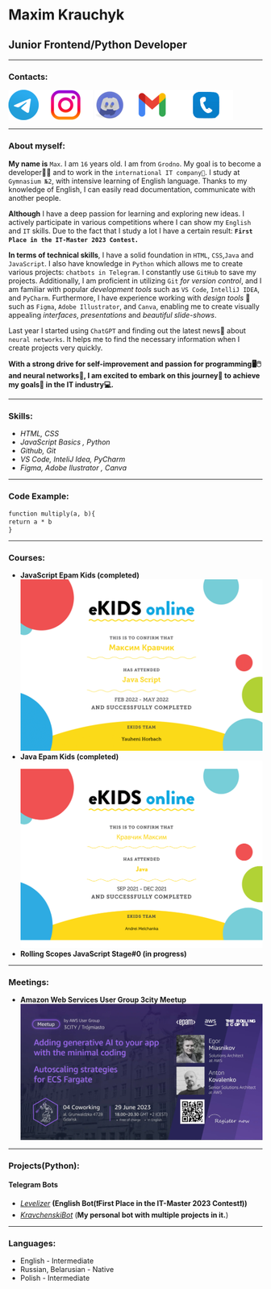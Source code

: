 # Maxim Krauchyk
## Junior Frontend/Python Developer
***
### Contacts:

[!['Telegram'](images_md/telegram_logo.png)](https://t.me/kravchenski)[!['Instagram'](images_md/instagram_logo.png)](https://www.instagram.com/maxkravchenski/) [!['Discord'](images_md/discord_logo.png)](https://discordapp.com/users/893778320410419280)[!['Gmail'](images_md/gmail_logo.png)](mailto:krasavamaks64@gmail.com)[!['Phone'](images_md/phone_logo.png)](tel:+375295045955)

***
### About myself:
__My name is__ `Max`. I am `16` years old. I am from `Grodno`. My goal is to become a developer👨‍💻 and to work in the `international IT company🏢`. I study at `Gymnasium №2`, with intensive learning of English language. Thanks to my knowledge of English, I can easily read documentation, communicate with another people.

__Although__  I have a deep passion for learning and exploring new ideas. I actively participate in various competitions where I can show my `English` and `IT` skills. Due to the fact that I study a lot I have a certain result: __`First Place in the IT-Master 2023 Contest.`__


<!-- ___web development, create applications, game development, and design.___ -->

__In terms of technical skills__, I have a solid foundation in `HTML`, `CSS`,`Java` and `JavaScript`. I also have knowledge in `Python` which allows me to create various projects: `chatbots in Telegram`. I constantly use `GitHub` to save my projects. Additionally, I am proficient in utilizing `Git` _for version control_, and I am familiar with popular _development tools_ such as `VS Code`, `IntelliJ IDEA`, and `PyCharm`. Furthermore, I have experience working with _design tools_ 🎨 such as `Figma`, `Adobe Illustrator`, and `Canva`, enabling me to create visually appealing _interfaces_, _presentations_ and _beautiful slide-shows_.

Last year I started using `ChatGPT` and finding out the latest news📰 about `neural networks`. It helps me to find the necessary information when I create projects very quickly.

__With a strong drive for self-improvement and passion for programming🖥️🖱️ and  neural networks🤖, I am excited to embark on this journey🚢 to achieve my goals🎯 in the IT industry💻.__

***
### Skills:
 * _HTML, CSS_
 * _JavaScript Basics , Python_
 *  _Github, Git_
 * _VS Code, InteliJ Idea, PyCharm_
 * _Figma,  Adobe Ilustrator , Canva_

***


### Code Example:
    function multiply(a, b){
    return a * b  
    }

***
### Courses:
* __JavaScript Epam Kids (completed)__
![js_certificate](images_md/js_certificate.png)
* __Java Epam Kids (completed)__
![java_certificate](images_md/java_certificate.png)
* __Rolling Scopes JavaScript Stage#0 (in progress)__


***
### Meetings:
* __Amazon Web Services User Group 3city Meetup__
![__AWS meeting__](images_md/aws_meeting.png)

***

### Projects(Python):
#### Telegram Bots
* [_Levelizer_](https://t.me/LevelizerBot) __(English Bot(❗️First Place in the IT-Master 2023 Contest❗️))__
* [_KravchenskiBot_](https://t.me/KravchenskiBot) (__My personal bot with multiple projects in it.__)

***
### Languages:
* English - Intermediate
* Russian, Belarusian - Native
* Polish - Intermediate
